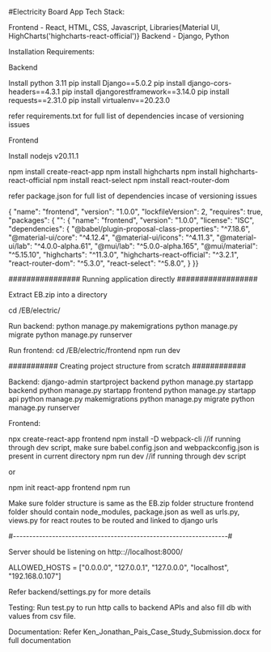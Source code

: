 #Electricity Board App
Tech Stack:

Frontend - React,  HTML, CSS, Javascript, Libraries{Material UI, HighCharts('highcharts-react-official')}
Backend - Django, Python

Installation Requirements:

Backend

Install python 3.11
pip install Django==5.0.2
pip install django-cors-headers==4.3.1
pip install djangorestframework==3.14.0
pip install requests==2.31.0
pip install virtualenv==20.23.0

refer requirements.txt for full list of dependencies incase of versioning issues

Frontend

Install nodejs v20.11.1

npm install create-react-app
npm install highcharts
npm install highcharts-react-official
npm install react-select
npm install react-router-dom

refer package.json for full list of dependencies incase of versioning issues

{
  "name": "frontend",
  "version": "1.0.0",
  "lockfileVersion": 2,
  "requires": true,
  "packages": {
    "": {
      "name": "frontend",
      "version": "1.0.0",
      "license": "ISC",
      "dependencies": {
        "@babel/plugin-proposal-class-properties": "^7.18.6",
        "@material-ui/core": "^4.12.4",
        "@material-ui/icons": "^4.11.3",
        "@material-ui/lab": "^4.0.0-alpha.61",
        "@mui/lab": "^5.0.0-alpha.165",
        "@mui/material": "^5.15.10",
        "highcharts": "^11.3.0",
        "highcharts-react-official": "^3.2.1",
        "react-router-dom": "^5.3.0",
        "react-select": "^5.8.0",
      }
}}

################ Running application directly ##################

Extract EB.zip into a directory

cd /EB/electric/

Run backend:
python manage.py makemigrations
python manage.py migrate
python manage.py runserver

Run frontend:
cd /EB/electric/frontend
npm run dev


########### Creating project structure from scratch ############

Backend:
django-admin startproject backend
python manage.py startapp backend
python manage.py startapp frontend
python manage.py startapp api
python manage.py makemigrations
python manage.py migrate
python manage.py runserver

Frontend:

npx create-react-app frontend
npm install -D webpack-cli	//if running through dev script, make sure babel.config.json and webpackconfig.json is present in current directory
npm run dev 			//if running through dev script

or

npm init react-app frontend
npm run

Make sure folder structure is same as the EB.zip folder structure
frontend folder should contain node_modules, package.json as well as urls.py, views.py
for react routes to be routed and linked to django urls

#------------------------------------------------------------------#

Server should be listening on http:://localhost:8000/

ALLOWED_HOSTS = ["0.0.0.0", "127.0.0.1", "127.0.0.0", "localhost", "192.168.0.107"]

Refer backend/settings.py for more details

Testing:
Run test.py to run http calls to backend APIs and also fill db with values from csv file.

Documentation:
Refer Ken_Jonathan_Pais_Case_Study_Submission.docx for full documentation
